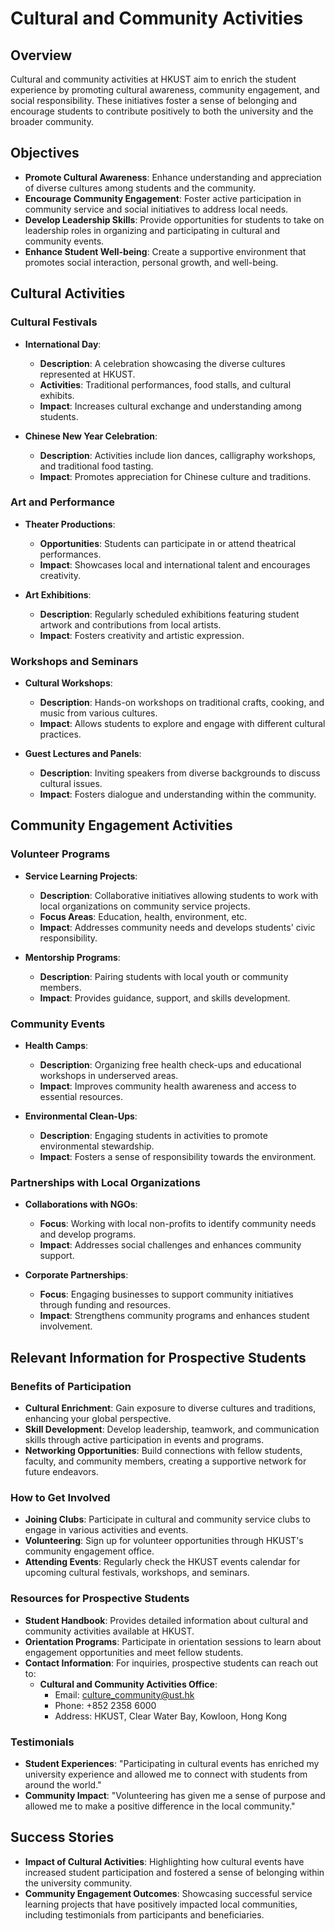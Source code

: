 # Cultural and Community Activities

## Overview
Cultural and community activities at HKUST aim to enrich the student experience by promoting cultural awareness, community engagement, and social responsibility. These initiatives foster a sense of belonging and encourage students to contribute positively to both the university and the broader community.

## Objectives
- **Promote Cultural Awareness**: Enhance understanding and appreciation of diverse cultures among students and the community.
- **Encourage Community Engagement**: Foster active participation in community service and social initiatives to address local needs.
- **Develop Leadership Skills**: Provide opportunities for students to take on leadership roles in organizing and participating in cultural and community events.
- **Enhance Student Well-being**: Create a supportive environment that promotes social interaction, personal growth, and well-being.

## Cultural Activities

### Cultural Festivals
- **International Day**: 
  - **Description**: A celebration showcasing the diverse cultures represented at HKUST.
  - **Activities**: Traditional performances, food stalls, and cultural exhibits.
  - **Impact**: Increases cultural exchange and understanding among students.

- **Chinese New Year Celebration**: 
  - **Description**: Activities include lion dances, calligraphy workshops, and traditional food tasting.
  - **Impact**: Promotes appreciation for Chinese culture and traditions.

### Art and Performance
- **Theater Productions**: 
  - **Opportunities**: Students can participate in or attend theatrical performances.
  - **Impact**: Showcases local and international talent and encourages creativity.

- **Art Exhibitions**: 
  - **Description**: Regularly scheduled exhibitions featuring student artwork and contributions from local artists.
  - **Impact**: Fosters creativity and artistic expression.

### Workshops and Seminars
- **Cultural Workshops**: 
  - **Description**: Hands-on workshops on traditional crafts, cooking, and music from various cultures.
  - **Impact**: Allows students to explore and engage with different cultural practices.

- **Guest Lectures and Panels**: 
  - **Description**: Inviting speakers from diverse backgrounds to discuss cultural issues.
  - **Impact**: Fosters dialogue and understanding within the community.

## Community Engagement Activities

### Volunteer Programs
- **Service Learning Projects**: 
  - **Description**: Collaborative initiatives allowing students to work with local organizations on community service projects.
  - **Focus Areas**: Education, health, environment, etc.
  - **Impact**: Addresses community needs and develops students' civic responsibility.

- **Mentorship Programs**: 
  - **Description**: Pairing students with local youth or community members.
  - **Impact**: Provides guidance, support, and skills development.

### Community Events
- **Health Camps**: 
  - **Description**: Organizing free health check-ups and educational workshops in underserved areas.
  - **Impact**: Improves community health awareness and access to essential resources.

- **Environmental Clean-Ups**: 
  - **Description**: Engaging students in activities to promote environmental stewardship.
  - **Impact**: Fosters a sense of responsibility towards the environment.

### Partnerships with Local Organizations
- **Collaborations with NGOs**: 
  - **Focus**: Working with local non-profits to identify community needs and develop programs.
  - **Impact**: Addresses social challenges and enhances community support.

- **Corporate Partnerships**: 
  - **Focus**: Engaging businesses to support community initiatives through funding and resources.
  - **Impact**: Strengthens community programs and enhances student involvement.

## Relevant Information for Prospective Students

### Benefits of Participation
- **Cultural Enrichment**: Gain exposure to diverse cultures and traditions, enhancing your global perspective.
- **Skill Development**: Develop leadership, teamwork, and communication skills through active participation in events and programs.
- **Networking Opportunities**: Build connections with fellow students, faculty, and community members, creating a supportive network for future endeavors.

### How to Get Involved
- **Joining Clubs**: Participate in cultural and community service clubs to engage in various activities and events.
- **Volunteering**: Sign up for volunteer opportunities through HKUST's community engagement office.
- **Attending Events**: Regularly check the HKUST events calendar for upcoming cultural festivals, workshops, and seminars.

### Resources for Prospective Students
- **Student Handbook**: Provides detailed information about cultural and community activities available at HKUST.
- **Orientation Programs**: Participate in orientation sessions to learn about engagement opportunities and meet fellow students.
- **Contact Information**: For inquiries, prospective students can reach out to:
  - **Cultural and Community Activities Office**:
    - Email: culture_community@ust.hk
    - Phone: +852 2358 6000
    - Address: HKUST, Clear Water Bay, Kowloon, Hong Kong

### Testimonials
- **Student Experiences**: "Participating in cultural events has enriched my university experience and allowed me to connect with students from around the world."
- **Community Impact**: "Volunteering has given me a sense of purpose and allowed me to make a positive difference in the local community."

## Success Stories
- **Impact of Cultural Activities**: Highlighting how cultural events have increased student participation and fostered a sense of belonging within the university community.
- **Community Engagement Outcomes**: Showcasing successful service learning projects that have positively impacted local communities, including testimonials from participants and beneficiaries.
